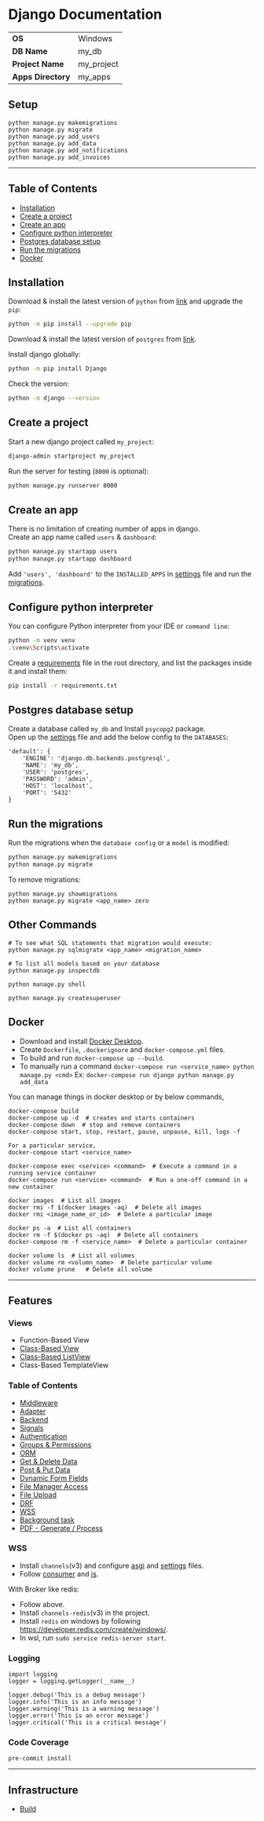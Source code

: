 # Django Documentation

|                    |            |
|--------------------|------------|
| **OS**             | Windows    |
| **DB Name**        | my_db      |
| **Project Name**   | my_project |
| **Apps Directory** | my_apps    |


## Setup
```
python manage.py makemigrations
python manage.py migrate
python manage.py add_users
python manage.py add_data
python manage.py add_notifications
python manage.py add_invoices
```
<hr>


## Table of Contents

- [Installation](#installation)
- [Create a project](#create-a-project)
- [Create an app](#create-an-app)
- [Configure python interpreter](#configure-python-interpreter)
- [Postgres database setup](#postgres-database-setup)
- [Run the migrations](#run-the-migrations)
- [Docker](#docker)


## Installation

Download & install the latest version of `python` from  [link](https://www.python.org/downloads/windows/)
and upgrade the `pip`:

```sh
python -m pip install --upgrade pip
```

Download & install the latest version of `postgres` from [link](https://www.postgresql.org/download/windows/).

Install django globally:

```sh
python -m pip install Django
```

Check the version:

```sh
python -m django --version
```


## Create a project

Start a new django project called `my_project`:

```sh
django-admin startproject my_project
```

Run the server for testing (`8000` is optional):

```sh
python manage.py runserver 8000
```


## Create an app

There is no limitation of creating number of apps in django.<br>
Create an app name called `users` & `dashboard`:

```sh
python manage.py startapp users
python manage.py startapp dashboard
```

Add `'users', 'dashboard'` to the `INSTALLED_APPS` in [settings](my_project/settings.py) file and run the [migrations](#run-the-migrations).

## Configure python interpreter

You can configure Python interpreter from your IDE or `command line`:
```sh
python -m venv venv
.\venv\Scripts\activate
```

Create a [requirements](requirements.txt) file in the root directory,
and list the packages inside it and install them:
```sh
pip install -r requirements.txt
```


## Postgres database setup

Create a database called `my_db` and
Install `psycopg2` package.<br>
Open up the [settings](my_project/settings.py) file and add the below config to the `DATABASES`:

```
'default': {
    'ENGINE': 'django.db.backends.postgresql',
    'NAME': 'my_db',
    'USER': 'postgres',
    'PASSWORD': 'admin',
    'HOST': 'localhost',
    'PORT': '5432'
}
```


## Run the migrations

Run the migrations when the `database config` or a `model` is modified:

```sh
python manage.py makemigrations
python manage.py migrate
```

To remove migrations:

```
python manage.py showmigrations
python manage.py migrate <app_name> zero
```


## Other Commands

```
# To see what SQL statements that migration would execute:
python manage.py sqlmigrate <app_name> <migration_name>

# To list all models based on your database
python manage.py inspectdb

python manage.py shell

python manage.py createsuperuser
```



## Docker

 - Download and install [Docker Desktop](https://www.docker.com/products/docker-desktop/).
 - Create `Dockerfile`, `.dockerignore` and `docker-compose.yml` files.
 - To build and run `docker-compose up --build`.
 - To manually run a command `docker-compose run <service_name> python manage.py <cmd>`
   Ex: `docker-compose run django python manage.py add_data`

You can manage things in docker desktop or by below commands,

```
docker-compose build
docker-compose up -d  # creates and starts containers
docker-compose down  # stop and remove containers
docker-compose start, stop, restart, pause, unpause, kill, logs -f

For a particular service,
docker-compose start <service_name>

docker-compose exec <service> <command>  # Execute a command in a running service container
docker-compose run <service> <command>  # Run a one-off command in a new container

docker images  # List all images
docker rmi -f $(docker images -aq)  # Delete all images
docker rmi <image_name_or_id>  # Delete a particular image

docker ps -a  # List all containers
docker rm -f $(docker ps -aq)  # Delete all containers
docker-compose rm -f <service_name>  # Delete a particular container

docker volume ls  # List all volumes
docker volume rm <volumn_name>  # Delete particular volume
docker volume prune   # Delete all volume
```

---
## Features
### Views
 - Function-Based View
 - [Class-Based View](my_apps/users/views/profile.py)
 - [Class-Based ListView](my_apps/dashboard/views/data.py)
 - Class-Based TemplateView


### Table of Contents
 - [Middleware](my_apps/middleware.py)
 - [Adapter](my_apps/adapter.py)
 - [Backend](my_apps/backend.py)
 - [Signals](my_apps/users/signals.py)
 - [Authentication](my_project/urls.py)
 - [Groups & Permissions](my_apps/users/utils.py)
 - [ORM](my_apps/dashboard/README.md)
 - [Get & Delete Data](my_apps/dashboard/views/data.py)
 - [Post & Put Data](my_apps/dashboard/views/data_modify.py)
 - [Dynamic Form Fields](my_apps/dashboard/forms/full_data.py)
 - [File Manager Access](my_apps/users/views/access_file.py)
 - [File Upload](my_apps/users/views/profile.py)
 - [DRF](my_apps/rest/README.md)
 - [WSS](#WSS)
 - [Background task](my_apps/background_task/README.md)
 - [PDF - Generate / Process](my_apps/pdf/__init__.py)


### WSS

 - Install `channels`(v3) and configure [asgi](my_project/asgi.py) and [settings](my_project/settings.py) files.
 - Follow [consumer](my_apps/notification/consumers.py) and [js](static/js/notification.js).

With Broker like redis:

 - Follow above.
 - Install `channels-redis`(v3) in the project.
 - Install `redis` on windows by following https://developer.redis.com/create/windows/.
 - In wsl, run `sudo service redis-server start`.


### Logging
```
import logging
logger = logging.getLogger(__name__)

logger.debug('This is a debug message')
logger.info('This is an info message')
logger.warning('This is a warning message')
logger.error('This is an error message')
logger.critical('This is a critical message')
```

### Code Coverage

```
pre-commit install
```

---

## Infrastructure

 - [Build](infrastructure/build/README.md)
